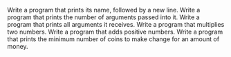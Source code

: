 Write a program that prints its name, followed by a new line.
Write a program that prints the number of arguments passed into it.
Write a program that prints all arguments it receives.
Write a program that multiplies two numbers.
Write a program that adds positive numbers.
Write a program that prints the minimum number of coins to make change for an amount of money.

